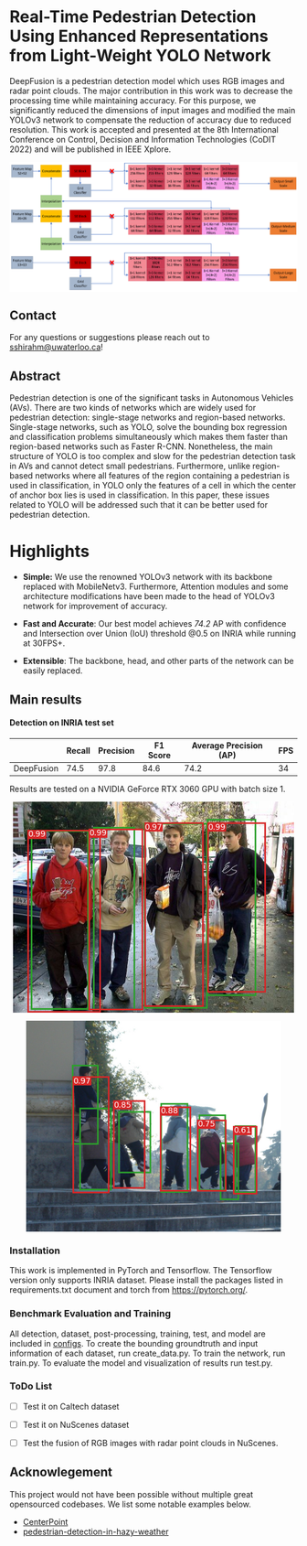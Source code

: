 # Real-Time Pedestrian Detection Using Enhanced Representations from Light-Weight YOLO Network

DeepFusion is a pedestrian detection model which uses RGB images and radar point clouds. The major contribution in this work was to decrease the processing time while maintaining accuracy. For this purpose, we significantly reduced the dimensions of input images and modified the main YOLOv3 network to compensate the reduction of accuracy due to reduced resolution. This work is accepted and presented at the 8th International Conference on Control, Decision and Information Technologies (CoDIT 2022)  and will be published in IEEE Xplore. 

<p align="center"> <img src='./docs/enhanced_yolov3.png' align="center" > </p>




## Contact
For any questions or suggestions please reach out to [sshirahm@uwaterloo.ca](mailto:sshirahm@uwaterloo.ca)! 


## Abstract
Pedestrian detection is one of the significant tasks
in Autonomous Vehicles (AVs). There are two kinds of networks
which are widely used for pedestrian detection: single-stage networks and region-based networks. Single-stage networks, such
as YOLO, solve the bounding box regression and classification
problems simultaneously which makes them faster than region-based networks such as Faster R-CNN. Nonetheless, the main
structure of YOLO is too complex and slow for the pedestrian detection task in AVs and cannot detect small pedestrians.
Furthermore, unlike region-based networks where all features of the region containing a pedestrian is used in classification,
in YOLO only the features of a cell in which the center of
anchor box lies is used in classification. In this paper, these
issues related to YOLO will be addressed such that it can be
better used for pedestrian detection.

# Highlights

- **Simple:** We use the renowned YOLOv3 network with its backbone replaced with MobileNetv3. Furthermore, Attention modules and some architecture modifications have been made to the head of YOLOv3 network for improvement of accuracy.

- **Fast and Accurate**: Our best model achieves *74.2* AP with confidence and Intersection over Union (IoU) threshold @0.5 on INRIA while running at 30FPS+. 

- **Extensible**: The backbone, head, and other parts of the network can be easily replaced.

## Main results

#### Detection on INRIA test set 

|            | Recall | Precision | F1 Score | Average Precision (AP) | FPS |
|------------|--------|-----------|----------|------------------------|-----|
| DeepFusion | 74.5   | 97.8      | 84.6     | 74.2                   | 34  | 



Results are tested on a NVIDIA GeForce RTX 3060 GPU with batch size 1.

<p align="center"> <img src='./docs/image 172.png' align="center" > </p>
<p align="center"> <img src='./docs/image 37.png' align="center" > </p>




### Installation

This work is implemented in PyTorch and Tensorflow. The Tensorflow version only supports INRIA dataset. Please install the packages listed in requirements.txt document and torch from https://pytorch.org/.

### Benchmark Evaluation and Training 

All detection, dataset, post-processing, training, test, and model are included in [configs](configs). To create the bounding groundtruth and input information of each dataset, run create_data.py. To train the network, run train.py. To evaluate the model and visualization of results run test.py.

### ToDo List
- [ ] Test it on Caltech dataset
- [ ] Test it on NuScenes dataset
- [ ] Test the fusion of RGB images with radar point clouds in NuScenes.


## Acknowlegement
This project would not have been possible without multiple great opensourced codebases. We list some notable examples below.  

* [CenterPoint](https://github.com/tianweiy/CenterPoint)
* [pedestrian-detection-in-hazy-weather](https://github.com/YoungYoung619/pedestrian-detection-in-hazy-weather)

